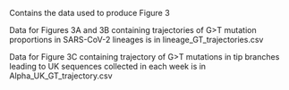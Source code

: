 Contains the data used to produce Figure 3

Data for Figures 3A and 3B containing trajectories of G>T mutation proportions in SARS-CoV-2 lineages is in lineage_GT_trajectories.csv

Data for Figure 3C containing trajectory of G>T mutations in tip branches leading to UK sequences collected in each week is in Alpha_UK_GT_trajectory.csv
